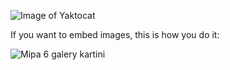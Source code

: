 ![Image of Yaktocat](https://octodex.github.com/images/yaktocat.png)

If you want to embed images, this is how you do it:

![Mipa 6 galery kartini](https://github.com/MIPA6/mipa6.github.io/blob/master/kartini%2021-04-19/1.jpg)
